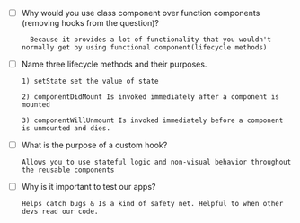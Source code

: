 - [ ] Why would you use class component over function components (removing hooks from the question)?

        Because it provides a lot of functionality that you wouldn't normally get by using functional component(lifecycle methods)

- [ ] Name three lifecycle methods and their purposes.

      1) setState set the value of state 

      2) componentDidMount Is invoked immediately after a component is mounted 

      3) componentWillUnmount Is invoked immediately before a component is unmounted and dies. 


- [ ] What is the purpose of a custom hook?

      Allows you to use stateful logic and non-visual behavior throughout the reusable components


- [ ] Why is it important to test our apps?

      Helps catch bugs & Is a kind of safety net. Helpful to when other devs read our code.
